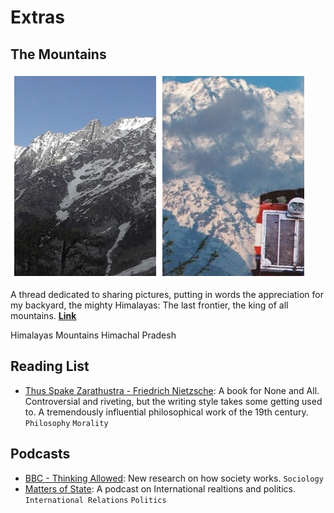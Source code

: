 <!-- markdownlint-disable no-inline-html -->

# Extras

## The Mountains

<div class="boximg1">
<img class="" alt="Dahuladhar Himachal Pradesh" src="../img/mountains_thumb.png">
</div>
<div class="boxtxt1">
<p class="pText">
A thread dedicated to sharing pictures, putting in words the appreciation for my backyard, the mighty Himalayas:
The last frontier, the king of all mountains.
<a class="" href="../lists/#the-mountain-thread"><b><u>Link</u></b></a>
</p>
<span class="minText tags">Himalayas</span>
<span class="minText tags">Mountains</span>
<span class="minText tags">Himachal Pradesh</span>
</div>

## Reading List

- [Thus Spake Zarathustra - Friedrich Nietzsche](https://www.goodreads.com/book/show/51893.Thus_Spoke_Zarathustra):
    A book for None and All. Controversial and riveting, but the writing style takes some getting used to.
    A tremendously influential philosophical work of the 19th century. `Philosophy` `Morality`

## Podcasts

- [BBC - Thinking Allowed](http://www.bbc.co.uk/programmes/b006qy05): New research on how society works. `Sociology`
- [Matters of State](http://www.mattersofstate.org): A podcast on International realtions and politics.
    `International Relations` `Politics`

[^1]: Last Updated: `2018-04-22`
